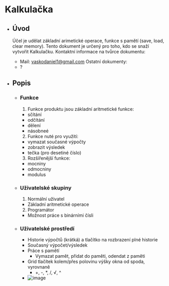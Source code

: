 # Kalkulačka
- ## Úvod
  Účel je udělat základní arimetické operace, funkce s pamětí (save, load, clear memory). Tento dokument je určený pro toho, kdo se snaží vytvořit Kalkulačku.
  Kontaktní informace na tvůrce dokumentu:
  - Mail: vaskodaniel1@gmail.com
  Ostatní dokumenty:
  - ?
    
- ## Popis
  - ### Funkce
    1. Funkce produktu jsou základní aritmetické funkce:
      - sčítání
      - odčítání
      - dělení
      - násobneé
    2. Funkce nuté pro využití:
      - vymazat současné výpočty
      - zobrazit výsledek
      - tečka (pro desetiné číslo)
    3. Rozšířenější funkce:
      - mocniny
      - odmocniny
      - modulus
        
  - ### Uživatelské skupiny
    1. Normální uživatel
      - Základní aritmetické operace
      2. Programátor
      - Možnost práce s binárními čísli
  - ### Uživatelské prostředí
    - Historie výpočtů (krátká) a tlačítko na rozbrazení plné historie
    - Současný výpočet/výsledek
    - Práce s pamětí
      - Vymazat pamět, přidat do paměti, odendat z paměti
    - Grid tlačítek kolem/přes polovinu výšky okna od spoda, vyrovnaně
      - +, -, *, /, √, ^
    - ![image](https://github.com/DioForever/calculator/assets/78236175/82edf66d-9a43-4421-be43-21a5d6969d97)

